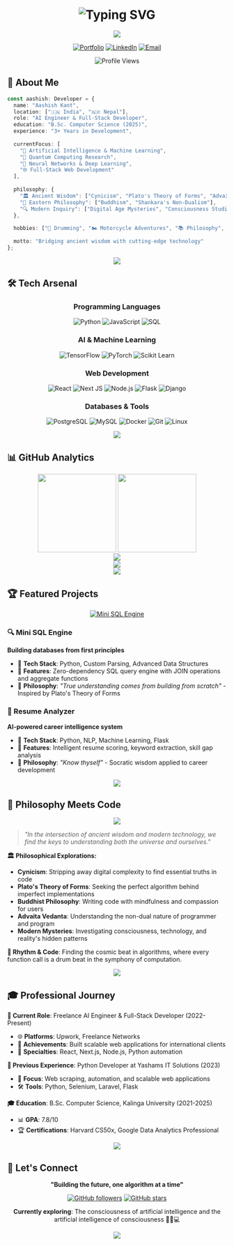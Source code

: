 <div align="center">
  <h1>
    <img src="https://readme-typing-svg.herokuapp.com?font=Orbitron&size=35&duration=3000&pause=1000&color=00F5FF&center=true&vCenter=true&width=600&lines=Aashish+Kant;AI+Engineer+%7C+;Building+Tomorrow's+Intelligence;Code+%7C+Consciousness+%7C+Innovation" alt="Typing SVG" />
  </h1>
</div>

<div align="center">
  <img src="https://user-images.githubusercontent.com/73097560/115834477-dbab4500-a447-11eb-908a-139a6edaec5c.gif">
</div>

<div align="center">
  
  [![Portfolio](https://img.shields.io/badge/🌐_Portfolio-FF6B35?style=for-the-badge&logo=firefox&logoColor=white)](https://aashishkant.netlify.app)
  [![LinkedIn](https://img.shields.io/badge/💼_LinkedIn-0A66C2?style=for-the-badge&logo=linkedin&logoColor=white)](https://www.linkedin.com/in/aashish-kant-b24537143)
  [![Email](https://img.shields.io/badge/📧_Contact-D14836?style=for-the-badge&logo=gmail&logoColor=white)](mailto:ashishkant7972@gmail.com)
  
  <img src="https://komarev.com/ghpvc/?username=aashishkant&style=for-the-badge&color=00F5FF" alt="Profile Views"/>
  
</div>

## 🚀 About Me

```typescript
const aashish: Developer = {
  name: "Aashish Kant",
  location: ["🇮🇳 India", "🇳🇵 Nepal"],
  role: "AI Engineer & Full-Stack Developer",
  education: "B.Sc. Computer Science (2025)",
  experience: "3+ Years in Development",
  
  currentFocus: [
    "🤖 Artificial Intelligence & Machine Learning",
    "🔬 Quantum Computing Research", 
    "🧠 Neural Networks & Deep Learning",
    "🌐 Full-Stack Web Development"
  ],
  
  philosophy: {
    "🏛️ Ancient Wisdom": ["Cynicism", "Plato's Theory of Forms", "Advaita Vedanta"],
    "🧘 Eastern Philosophy": ["Buddhism", "Shankara's Non-Dualism"],
    "🔍 Modern Inquiry": ["Digital Age Mysteries", "Consciousness Studies"]
  },
  
  hobbies: ["🥁 Drumming", "🏍️ Motorcycle Adventures", "📚 Philosophy", "🌄 Mountain Exploration"],
  
  motto: "Bridging ancient wisdom with cutting-edge technology"
};
```

<div align="center">
  <img src="https://user-images.githubusercontent.com/73097560/115834477-dbab4500-a447-11eb-908a-139a6edaec5c.gif">
</div>

## 🛠️ Tech Arsenal

<div align="center">

### Programming Languages
![Python](https://img.shields.io/badge/Python-3776AB?style=for-the-badge&logo=python&logoColor=white)
![JavaScript](https://img.shields.io/badge/JavaScript-F7DF1E?style=for-the-badge&logo=javascript&logoColor=black)
![SQL](https://img.shields.io/badge/SQL-336791?style=for-the-badge&logo=postgresql&logoColor=white)

### AI & Machine Learning
![TensorFlow](https://img.shields.io/badge/TensorFlow-FF6F00?style=for-the-badge&logo=tensorflow&logoColor=white)
![PyTorch](https://img.shields.io/badge/PyTorch-EE4C2C?style=for-the-badge&logo=pytorch&logoColor=white)
![Scikit Learn](https://img.shields.io/badge/scikit--learn-F7931E?style=for-the-badge&logo=scikit-learn&logoColor=white)

### Web Development
![React](https://img.shields.io/badge/React-20232A?style=for-the-badge&logo=react&logoColor=61DAFB)
![Next JS](https://img.shields.io/badge/Next-black?style=for-the-badge&logo=next.js&logoColor=white)
![Node.js](https://img.shields.io/badge/Node.js-43853D?style=for-the-badge&logo=node.js&logoColor=white)
![Flask](https://img.shields.io/badge/Flask-000000?style=for-the-badge&logo=flask&logoColor=white)
![Django](https://img.shields.io/badge/Django-092E20?style=for-the-badge&logo=django&logoColor=white)

### Databases & Tools
![PostgreSQL](https://img.shields.io/badge/PostgreSQL-316192?style=for-the-badge&logo=postgresql&logoColor=white)
![MySQL](https://img.shields.io/badge/MySQL-005C84?style=for-the-badge&logo=mysql&logoColor=white)
![Docker](https://img.shields.io/badge/Docker-2496ED?style=for-the-badge&logo=docker&logoColor=white)
![Git](https://img.shields.io/badge/Git-F05032?style=for-the-badge&logo=git&logoColor=white)
![Linux](https://img.shields.io/badge/Linux-FCC624?style=for-the-badge&logo=linux&logoColor=black)

</div>

<div align="center">
  <img src="https://user-images.githubusercontent.com/73097560/115834477-dbab4500-a447-11eb-908a-139a6edaec5c.gif">
</div>

## 📊 GitHub Analytics

<div align="center">
  <img height="180em" src="https://github-readme-stats.vercel.app/api?username=aashishkant&show_icons=true&theme=radical&hide_border=true&count_private=true"/>
  <img height="180em" src="https://github-readme-stats.vercel.app/api/top-langs/?username=aashishkant&layout=compact&theme=radical&hide_border=true"/>
</div>

<div align="center">
  <img src="https://github-readme-streak-stats.herokuapp.com/?user=aashishkant&theme=radical&hide_border=true"/>
</div>

<div align="center">
  <img src="https://github-readme-activity-graph.vercel.app/graph?username=aashishkant&theme=react-dark&hide_border=true&area=true"/>
</div>

<div align="center">
  <img src="https://user-images.githubusercontent.com/73097560/115834477-dbab4500-a447-11eb-908a-139a6edaec5c.gif">
</div>

## 🏆 Featured Projects

<div align="center">
  
  [![Mini SQL Engine](https://github-readme-stats.vercel.app/api/pin/?username=aashishkant&repo=Mini-sql-engine&theme=radical&hide_border=true)](https://github.com/aashishkant/Mini-sql-engine)
  
</div>

### 🔍 Mini SQL Engine
**Building databases from first principles**
- 🔧 **Tech Stack**: Python, Custom Parsing, Advanced Data Structures
- 🎯 **Features**: Zero-dependency SQL query engine with JOIN operations and aggregate functions
- 🧠 **Philosophy**: *"True understanding comes from building from scratch"* - Inspired by Plato's Theory of Forms

### 🎯 Resume Analyzer
**AI-powered career intelligence system**
- 🔧 **Tech Stack**: Python, NLP, Machine Learning, Flask
- 🎯 **Features**: Intelligent resume scoring, keyword extraction, skill gap analysis
- 🧠 **Philosophy**: *"Know thyself"* - Socratic wisdom applied to career development

<div align="center">
  <img src="https://user-images.githubusercontent.com/73097560/115834477-dbab4500-a447-11eb-908a-139a6edaec5c.gif">
</div>

## 🌌 Philosophy Meets Code

<div align="center">
  <img src="https://quotes-github-readme.vercel.app/api?type=horizontal&theme=radical&quote=The%20only%20true%20wisdom%20is%20in%20knowing%20you%20know%20nothing&author=Socrates"/>
</div>

> *"In the intersection of ancient wisdom and modern technology, we find the keys to understanding both the universe and ourselves."*

**🏛️ Philosophical Explorations:**
- **Cynicism**: Stripping away digital complexity to find essential truths in code
- **Plato's Theory of Forms**: Seeking the perfect algorithm behind imperfect implementations  
- **Buddhist Philosophy**: Writing code with mindfulness and compassion for users
- **Advaita Vedanta**: Understanding the non-dual nature of programmer and program
- **Modern Mysteries**: Investigating consciousness, technology, and reality's hidden patterns

**🥁 Rhythm & Code**: Finding the cosmic beat in algorithms, where every function call is a drum beat in the symphony of computation.

<div align="center">
  <img src="https://user-images.githubusercontent.com/73097560/115834477-dbab4500-a447-11eb-908a-139a6edaec5c.gif">
</div>

## 🎓 Professional Journey

**📍 Current Role**: Freelance AI Engineer & Full-Stack Developer (2022-Present)
- 🌐 **Platforms**: Upwork, Freelance Networks
- 🚀 **Achievements**: Built scalable web applications for international clients
- 🔧 **Specialties**: React, Next.js, Node.js, Python automation

**💼 Previous Experience**: Python Developer at Yashams IT Solutions (2023)
- 🤖 **Focus**: Web scraping, automation, and scalable web applications
- 🛠️ **Tools**: Python, Selenium, Laravel, Flask

**🎓 Education**: B.Sc. Computer Science, Kalinga University (2021-2025)
- 📊 **GPA**: 7.8/10
- 🏆 **Certifications**: Harvard CS50x, Google Data Analytics Professional

<div align="center">
  <img src="https://user-images.githubusercontent.com/73097560/115834477-dbab4500-a447-11eb-908a-139a6edaec5c.gif">
</div>

## 🤝 Let's Connect

<div align="center">
  
  **"Building the future, one algorithm at a time"**
  
  [![GitHub followers](https://img.shields.io/github/followers/aashishkant?style=social)](https://github.com/aashishkant)
  [![GitHub stars](https://img.shields.io/github/stars/aashishkant?style=social)](https://github.com/aashishkant)
  
  **Currently exploring**: The consciousness of artificial intelligence and the artificial intelligence of consciousness 🧘‍♂️💻
  
</div>

<div align="center">
  <img src="https://capsule-render.vercel.app/api?type=waving&color=gradient&height=100&section=footer"/>
</div>

